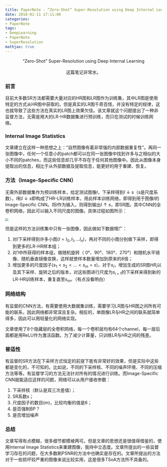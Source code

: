 ```yaml
---
title: PaperNote - “Zero-Shot” Super-Resolution using Deep Internal Learning
date: 2018-01-11 17:11:00
categories:
- PaperNote
tags:
- DeepLearning
- PaperNote
- SuperResolution
mathjax: true
---
```


<center>“Zero-Shot” Super-Resolution using Deep Internal Learning</center>

<br />

<center>这篇笔记非常水。</center>



<!-- more -->



### 前言

目前大多数SR方法都需要大量对应的HR图和LR图作为训练集，其中LR图是使用特定的方式从HR图中获取的。但是真实的LR图千奇百怪，并没有特定的规律，这也就导致了这些方法在真实的LR图上效果欠佳。该文章就这个问题提出了一种非监督方法，无需是用大的LR-HR数据集进行预训练，而只在测试的时候训练网络。

### Internal Image Statistics

文章建立在这样一种思想之上：“自然图像有着非常强的内部数据重复性”。再同一张图像中，任何一个任意小的patch都可以在同一张图像中找到许多与之相似的大小不同的patches，而这些信息却几乎不存在于任何其他图像中。因此从图像本身提取出的信息，相比于从外部数据及提取信息，能更好的用于重建、恢复。

### 方法（Image-Specific CNN）

无需外部数据集作为预训练样本，给定测试图像$I$，下采样得到$I\downarrow{s}$（s是尺度系数）。$I$和$I\downarrow{s}$即构成了HR-LR训练样本，用此样本训练网络，即得到用于图像$I$的Image-Specific CNN。将$I$作为输入，则得到输出$I\uparrow{s}$，即SR图。其中CNN的全卷积网络，因此可以输入不同尺度的图像。具体过程如图所示：

<img src="https://github.com/mengyangniu/images/blob/master/zssr-Figure4.png?raw=true" style="zoom:60%"/>

但是这样的方法训练集中只有一张图像，因此做如下数据增广：

1. 对$I$下采样得到许多小图($I=I_0,I_1,…I_n$)，再对不同的小图分别做下采样，即得到更多的LR-HR样本组；
2. 对1中所获得的样本组，做随机旋转（ 0°、90°、180°、270°）和随机水平镜像、随机垂直镜像变换，这样就使样本数量增加到原来的8倍；
3. 增加更多的尺度因子($s_1<s_2<…<s_m=s$)，对于$s_i$，增加生成的SR图$HR_i$以及其下采样、旋转之后的版本，对这些图进行尺度为$s_{i+1}$的下采样来得到新的LR-HR训练样本，重复直至$s_m$。（有点没看明白）

### 网络结构

有监督的CNN方法，有需要使用大数据集训练，需要学习LR图与HR图之间所有可能的联系，因此网络都非常深且复杂。相反的，单图像LR与HR之间的联系就简单得多，因此可以用轻量化的网络实现。

文章使用了8个隐藏层的全卷积网络，每一个卷积层均有64个channel，每一层后面都是用ReLU作为激活函数。为了减少计算量，只训练LR与HR之间的残差。

### 普适性

有监督的SR方法在下采样方式恒定的前提下能有非常好的效果，但是实际中这些都是变化的，不可知的。比如说，不同的下采样核、不同的噪声环境、不同的压缩方法等等。有监督学习的方法无法针对所有的情况进行训练。而Image-Specific CNN就能适应这样的问题，网络可以从用户接收参数：

1. 下采样核（默认是双三次差值）；
2. SR系数s；
3. 尺度因子的数目(m)，比较均衡的值是6；
4. 是否强制BP？
5. 是否增加噪声

### 总结

文章写得有点模糊，很多细节都模棱两可。但是文章的思想还是很值得借鉴的，使用Internal Image Statistics来重建图像，我持中立态度。文章所提出的一些监督学习存在的问题，在大多数刷PSNR的方法中也确实是存在的。文章所提出的方法对于一些损坏较严重的图像来说比较实用，这是很多TSoA方法所不具备的。
